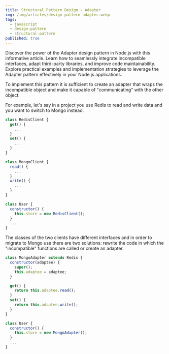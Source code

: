 ```yaml
---
title: Structural Pattern Design - Adapter
img: /img/articles/design-pattern-adapter.webp
tags:
  - javascript
  - design-pattern
  - structural-pattern
published: true
---
```


Discover the power of the Adapter design pattern in Node.js with this informative article. Learn how to seamlessly integrate incompatible interfaces, adapt third-party libraries, and improve code maintainability. Explore practical examples and implementation strategies to leverage the Adapter pattern effectively in your Node.js applications.

<!--more-->

To implement this pattern it is sufficient to create an adapter that wraps the incompatible object and make it capable of "communicating" with the other object.

For example, let's say in a project you use Redis to read and write data and you want to switch to Mongo instead.

```javascript
class RedisClient {
  get() {
    ...
  }
  set() {
    ...
  }
}

class MongoClient {
  read() {
    ...
  }
  write() {
    ...
  }
}

class User {
  constructor() {
    this.store = new RedisClient();
  }
  ...
}
```

The classes of the two clients have different interfaces and in order to migrate to Mongo use there are two solutions: rewrite the code in which the "incompatible" functions are called or create an adapter.

```javascript
class MongoAdapter extends Redis {
  constructor(adaptee) {
    super();
    this.adaptee = adaptee;
  }

  get() {
    return this.adaptee.read();
  }
  set() {
    return this.adaptee.write();
  }
}

class User {
  constructor() {
    this.store = new MongoAdapter();
  }
  ...
}
```
